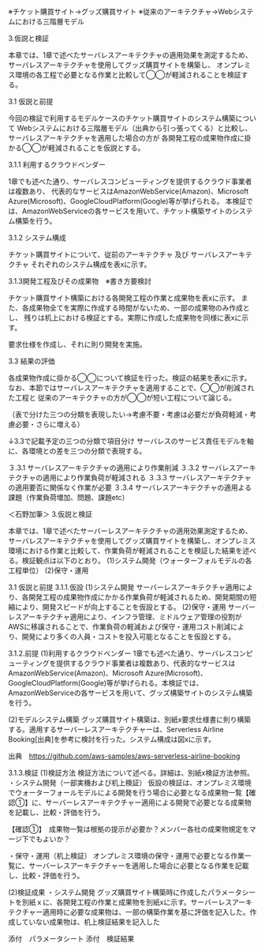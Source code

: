 ※チケット購買サイト→グッズ購買サイト
※従来のアーキテクチャ→Webシステムにおける三階層モデル

3.仮説と検証

本章では、1章で述べたサーバレスアーキテクチャの適用効果を測定するため、サーバレスアーキテクチャを使用してグッズ購買サイトを構築し、
オンプレミス環境の各工程で必要となる作業と比較して◯◯が軽減されることを検証する。

3.1 仮説と前提

 今回の検証で利用するモデルケースのチケット購買サイトのシステム構築について
Webシステムにおける三階層モデル（出典から引っ張ってくる）と比較し、サーバレスアーキテクチャを適用した場合の方が
各開発工程の成果物作成に掛かる◯◯が軽減されることを仮説とする。

3.1.1 利用するクラウドベンダー

 1章でも述べた通り、サーバレスコンピューティングを提供するクラウド事業者は複数あり、
代表的なサービスはAmazonWebService(Amazon)、Microsoft Azure(Microsoft)、GoogleCloudPlatform(Google)等が挙げられる。
本検証では、AmazonWebServiceの各サービスを用いて、チケット構築サイトのシステム構築を行う。

3.1.2 システム構成

 チケット購買サイトについて、従前のアーキテクチャ 及び サーバレスアーキテクチャ それぞれのシステム構成を表xに示す。

3.1.3開発工程及びその成果物　※書き方要検討

 チケット購買サイト構築における各開発工程の作業と成果物を表xに示す。
また、各成果物全てを実際に作成する時間がないため、一部の成果物のみ作成とし、
残りは机上における検証とする。実際に作成した成果物を同様に表xに示す。

要求仕様を作成し、それに則り開発を実施。

3.3 結果の評価

 各成果物作成に掛かる◯◯について検証を行った。検証の結果を表xに示す。
なお、本節ではサーバレスアーキテクチャを適用することで、◯◯が削減された工程と
従来のアーキテクチャの方が◯◯が短い工程について論じる。

（表で分けた三つの分類を表現したい→考慮不要・考慮は必要だが負荷軽減・考慮必要・さらに増える）


↓3.3で記載予定の三つの分類で項目分け
サーバレスのサービス責任モデルを軸に、各環境との差を三つの分類で表現する。

３.3.1 サーバレスアーキテクチャの適用により作業削減
３.3.2 サーバレスアーキテクチャの適用により作業負荷が軽減される
３.3.3 サーバレスアーキテクチャの適用要否に関係なく作業が必要
３.3.4 サーバレスアーキテクチャの適用よる課題（作業負荷増加、問題、課題etc）

＜石野加筆＞
3.仮説と検証

本章では、1章で述べたサーバーレスアーキテクチャの適用効果測定するため、サーバレスアーキテクチャを使用してグッズ購買サイトを構築し、オンプレミス環境における作業と比較して、作業負荷が軽減されることを検証した結果を述べる。検証観点は以下のとおり。
(1)システム開発（ウォーターフォルモデルの各工程単位）
(2)保守・運用

3.1 仮説と前提
3.1.1.仮設
(1)システム開発
サーバーレスアーキテクチャ適用により、各開発工程の成果物作成にかかる作業負荷が軽減されるため、開発期間の短縮により、開発スピードが向上することを仮設とする。
(2)保守・運用
サーバーレスアーキテクチャ適用により、インフラ管理、ミドルウェア管理の役割がAWSに移譲されることで、作業負荷の軽減および保守・運用コスト削減により、開発により多くの人員・コストを投入可能となることを仮設とする。

3.1.2.前提
(1)利用するクラウドベンダー
1章でも述べた通り、サーバレスコンピューティングを提供するクラウド事業者は複数あり、代表的なサービスはAmazonWebService(Amazon)、Microsoft Azure(Microsoft)、GoogleCloudPlatform(Google)等が挙げられる。本検証では、AmazonWebServiceの各サービスを用いて、グッズ構築サイトのシステム構築を行う。

(2)モデルシステム構築
グッズ購買サイト構築は、別紙x要求仕様書に則り構築する。適用するサーバーレスアーキテクチャーは、Serverless Airline Booking[出典]を参考に検討を行った。システム構成は図xに示す。

出典　https://github.com/aws-samples/aws-serverless-airline-booking

3.1.3.検証
(1)検証方法
検証方法について述べる。詳細は、別紙x検証方法参照。
・システム開発（一部実機および机上検証）
仮設の検証は、オンプレミス環境でウォーターフォールモデルによる開発を行う場合に必要となる成果物一覧【確認①】に、サーバーレスアーキテクチャー適用による開発で必要となる成果物を記載し、比較・評価を行う。

【確認①】　成果物一覧は根拠の提示が必要か？メンバー各社の成果物規定をマージ下でもよいか？

・保守・運用（机上検証）
オンプレミス環境の保守・運用で必要となる作業一覧に、サーバーレスアーキテクチャーを適用した場合に必要となる作業を記載し、比較・評価を行う。

(2)検証成果
・システム開発
グッズ購買サイト構築時に作成したパラメータシートを別紙ｘに、各開発工程の作業と成果物を別紙xに示す。サーバーレスアーキテクチャー適用時に必要な成果物は、一部の構築作業を基に評価を記入した。作成していない成果物は、机上検証結果を記入した

添付　パラメータシート
添付　検証結果

